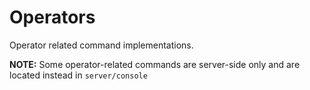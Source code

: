 Operators
==========

Operator related command implementations.

__NOTE:__ Some operator-related commands are server-side only and are located instead in `server/console`
